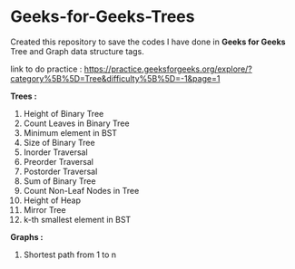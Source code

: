 # Geeks-for-Geeks-Trees

Created this repository to save the codes I have done in **Geeks for Geeks** Tree and Graph data structure tags.

link to do practice : https://practice.geeksforgeeks.org/explore/?category%5B%5D=Tree&difficulty%5B%5D=-1&page=1

**Trees :**
1. Height of Binary Tree
2. Count Leaves in Binary Tree
3. Minimum element in BST
4. Size of Binary Tree
5. Inorder Traversal
6. Preorder Traversal
7. Postorder Traversal
8. Sum of Binary Tree
9. Count Non-Leaf Nodes in Tree
10. Height of Heap
11. Mirror Tree
12. k-th smallest element in BST


**Graphs :**
1. Shortest path from 1 to n
